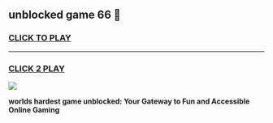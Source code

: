 
## unblocked game 66 👋
<h3>
<a href="https://premium.freeplayer.one?title=unblocked_game_66&ref=13F">CLICK TO PLAY</a></h3>
<hr>

<h3>
<a href="https://premium.freeplayer.one?title=unblocked_game_66&ref=13F">CLICK 2 PLAY</a>
  
</h3>

<a href="https://premium.freeplayer.one?title=unblocked_game_66&ref=12F/"><img src="https://clearcache.store/games.png"></a>


**worlds hardest game unblocked: Your Gateway to Fun and Accessible Online Gaming**
